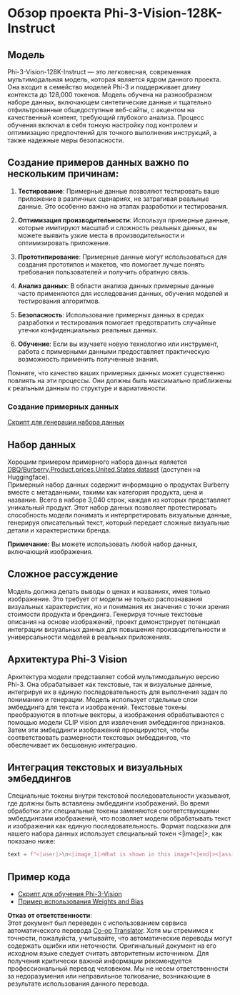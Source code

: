 <!--
CO_OP_TRANSLATOR_METADATA:
{
  "original_hash": "e0a07fd2a30fe2af30b1373df207a5bf",
  "translation_date": "2025-03-27T15:02:49+00:00",
  "source_file": "md\\03.FineTuning\\FineTuning_Phi-3-visionWandB.md",
  "language_code": "ru"
}
-->
# Обзор проекта Phi-3-Vision-128K-Instruct

## Модель

Phi-3-Vision-128K-Instruct — это легковесная, современная мультимодальная модель, которая является ядром данного проекта. Она входит в семейство моделей Phi-3 и поддерживает длину контекста до 128,000 токенов. Модель обучена на разнообразном наборе данных, включающем синтетические данные и тщательно отфильтрованные общедоступные веб-сайты, с акцентом на качественный контент, требующий глубокого анализа. Процесс обучения включал в себя тонкую настройку под контролем и оптимизацию предпочтений для точного выполнения инструкций, а также надежные меры безопасности.

## Создание примеров данных важно по нескольким причинам:

1. **Тестирование**: Примерные данные позволяют тестировать ваше приложение в различных сценариях, не затрагивая реальные данные. Это особенно важно на этапах разработки и тестирования.

2. **Оптимизация производительности**: Используя примерные данные, которые имитируют масштаб и сложность реальных данных, вы можете выявить узкие места в производительности и оптимизировать приложение.

3. **Прототипирование**: Примерные данные могут использоваться для создания прототипов и макетов, что помогает лучше понять требования пользователей и получить обратную связь.

4. **Анализ данных**: В области анализа данных примерные данные часто применяются для исследования данных, обучения моделей и тестирования алгоритмов.

5. **Безопасность**: Использование примерных данных в средах разработки и тестирования помогает предотвратить случайные утечки конфиденциальных реальных данных.

6. **Обучение**: Если вы изучаете новую технологию или инструмент, работа с примерными данными предоставляет практическую возможность применить полученные знания.

Помните, что качество ваших примерных данных может существенно повлиять на эти процессы. Они должны быть максимально приближены к реальным данным по структуре и вариативности.

### Создание примерных данных
[Скрипт для генерации набора данных](./CreatingSampleData.md)

## Набор данных

Хорошим примером примерного набора данных является [DBQ/Burberry.Product.prices.United.States dataset](https://huggingface.co/datasets/DBQ/Burberry.Product.prices.United.States) (доступен на Huggingface).  
Примерный набор данных содержит информацию о продуктах Burberry вместе с метаданными, такими как категория продукта, цена и название. Всего в наборе 3,040 строк, каждая из которых представляет уникальный продукт. Этот набор данных позволяет протестировать способность модели понимать и интерпретировать визуальные данные, генерируя описательный текст, который передает сложные визуальные детали и характеристики бренда.

**Примечание:** Вы можете использовать любой набор данных, включающий изображения.

## Сложное рассуждение

Модель должна делать выводы о ценах и названиях, имея только изображение. Это требует от модели не только распознавания визуальных характеристик, но и понимания их значения с точки зрения стоимости продукта и брендинга. Генерируя точные текстовые описания на основе изображений, проект демонстрирует потенциал интеграции визуальных данных для повышения производительности и универсальности моделей в реальных приложениях.

## Архитектура Phi-3 Vision

Архитектура модели представляет собой мультимодальную версию Phi-3. Она обрабатывает как текстовые, так и визуальные данные, интегрируя их в единую последовательность для выполнения задач по пониманию и генерации. Модель использует отдельные слои эмбеддинга для текста и изображений. Текстовые токены преобразуются в плотные векторы, а изображения обрабатываются с помощью модели CLIP vision для извлечения эмбеддингов признаков. Затем эти эмбеддинги изображений проецируются, чтобы соответствовать размерности текстовых эмбеддингов, что обеспечивает их бесшовную интеграцию.

## Интеграция текстовых и визуальных эмбеддингов

Специальные токены внутри текстовой последовательности указывают, где должны быть вставлены эмбеддинги изображений. Во время обработки эти специальные токены заменяются соответствующими эмбеддингами изображений, что позволяет модели обрабатывать текст и изображения как единую последовательность. Формат подсказки для нашего набора данных использует специальный токен <|image|>, как показано ниже:

```python
text = f"<|user|>\n<|image_1|>What is shown in this image?<|end|><|assistant|>\nProduct: {row['title']}, Category: {row['category3_code']}, Full Price: {row['full_price']}<|end|>"
```

## Пример кода
- [Скрипт для обучения Phi-3-Vision](../../../../code/03.Finetuning/Phi-3-vision-Trainingscript.py)
- [Пример использования Weights and Bias](https://wandb.ai/byyoung3/mlnews3/reports/How-to-fine-tune-Phi-3-vision-on-a-custom-dataset--Vmlldzo4MTEzMTg3)

**Отказ от ответственности**:  
Этот документ был переведен с использованием сервиса автоматического перевода [Co-op Translator](https://github.com/Azure/co-op-translator). Хотя мы стремимся к точности, пожалуйста, учитывайте, что автоматические переводы могут содержать ошибки или неточности. Оригинальный документ на его исходном языке следует считать авторитетным источником. Для получения критически важной информации рекомендуется профессиональный перевод человеком. Мы не несем ответственности за недоразумения или неправильное толкование, возникающие в результате использования данного перевода.